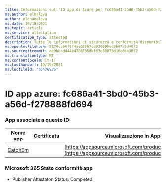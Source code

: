 ```yaml
---
title: Informazioni sull'ID app di Azure per fc686a41-3bd0-45b3-a56d-f278888fd694
ms.author: elmalova
author: elenamalova
ms.date: 10/18/2021
ms.topic: article
ms.service: attestation
certification_type: attested
description: Tutte le informazioni di sicurezza e conformità disponibili per fc686a41-3bd0-45b3-a56d-f278888fd694.
ms.openlocfilehash: 5170cab6f8f4ae236b7cd920695ed8b97c3d49f2
ms.sourcegitcommit: ae9bbad444b4786735dbf63e50073d10b5da3852
ms.translationtype: MT
ms.contentlocale: it-IT
ms.lasthandoff: 10/19/2021
ms.locfileid: "60476935"
---
```

# <a name="azure-app-id-fc686a41-3bd0-45b3-a56d-f278888fd694"></a>ID app azure: fc686a41-3bd0-45b3-a56d-f278888fd694


### <a name="apps-associated-with-this-id"></a>App associate a questo ID:
| **Nome app** | **Certificata** | **Visualizzazione in AppSource** |
|--------------|---------------|-----------------------|
| [CatchEm](https://docs.microsoft.com/microsoft-365-app-certification/forward/WA200002639) |  | [https://appsource.microsoft.com/product/office/WA200002639](https://appsource.microsoft.com/product/office/WA200002639) |

### <a name="microsoft-365-app-compliance-status"></a>Microsoft 365 Stato conformità app
- Publisher Attestaton Status: Completed
